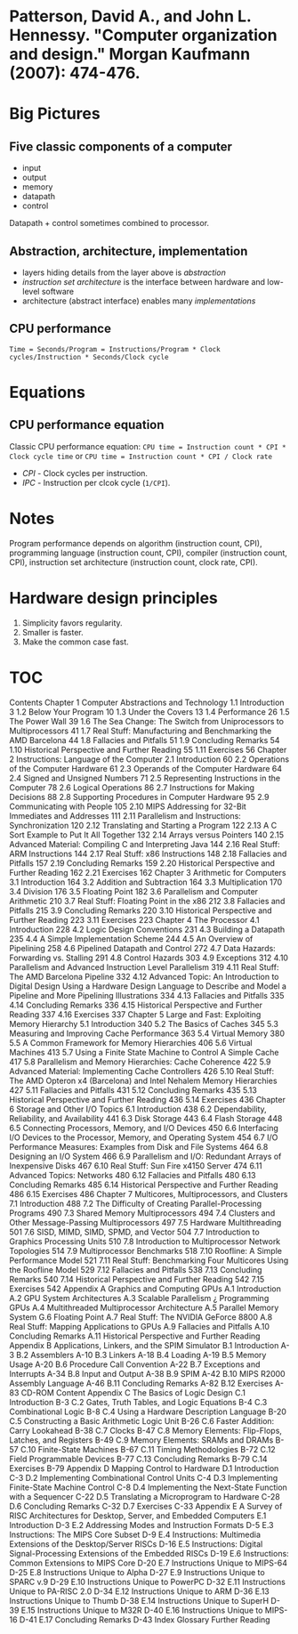 # Patterson, David A., and John L. Hennessy. "Computer organization and design." Morgan Kaufmann (2007): 474-476.

Big Pictures
============
Five classic components of a computer
-------------------------------------
* input
* output
* memory
* datapath
* control

Datapath + control sometimes combined to processor.

Abstraction, architecture, implementation
-----------------------------------------
* layers hiding details from the layer above is *abstraction*
* *instruction set architecture* is the interface between hardware and
  low-level software
* architecture (abstract interface) enables many *implementations*

CPU performance
---------------
`Time = Seconds/Program = Instructions/Program * Clock cycles/Instruction *
Seconds/Clock cycle`


Equations
=========
CPU performance equation
------------------------
Classic CPU performance equation: `CPU time = Instruction count * CPI * Clock
cycle time` or `CPU time = Instruction count * CPI / Clock rate`

* *CPI* - Clock cycles per instruction.
* *IPC* - Instruction per clcok cycle (`1/CPI`).

Notes
=====
Program performance depends on algorithm (instruction count, CPI), programming
language (instruction count, CPI), compiler (instruction count, CPI),
instruction set architecture (instruction count, clock rate, CPI).

Hardware design principles
==========================
1. Simplicity favors regularity.
2. Smaller is faster.
3. Make the common case fast.

TOC
===
Contents
Chapter 1 Computer Abstractions and Technology
1.1 Introduction 3
1.2 Below Your Program 10
1.3 Under the Covers 13
1.4 Performance 26
1.5 The Power Wall 39
1.6 The Sea Change: The Switch from Uniprocessors to Multiprocessors 41
1.7 Real Stuff: Manufacturing and Benchmarking the AMD Barcelona 44
1.8 Fallacies and Pitfalls 51
1.9 Concluding Remarks 54
1.10 Historical Perspective and Further Reading 55
1.11 Exercises 56
Chapter 2 Instructions: Language of the Computer
2.1 Introduction 60
2.2 Operations of the Computer Hardware 61
2.3 Operands of the Computer Hardware 64
2.4 Signed and Unsigned Numbers 71
2.5 Representing Instructions in the Computer 78
2.6 Logical Operations 86
2.7 Instructions for Making Decisions 88
2.8 Supporting Procedures in Computer Hardware 95
2.9 Communicating with People 105
2.10 MIPS Addressing for 32-Bit Immediates and Addresses 111
2.11 Parallelism and Instructions: Synchronization 120
2.12 Translating and Starting a Program 122
2.13 A C Sort Example to Put It All Together 132
2.14 Arrays versus Pointers 140
2.15 Advanced Material: Compiling C and Interpreting Java 144
2.16 Real Stuff: ARM Instructions 144
2.17 Real Stuff: x86 Instructions 148
2.18 Fallacies and Pitfalls 157
2.19 Concluding Remarks 159
2.20 Historical Perspective and Further Reading 162
2.21 Exercises 162
Chapter 3 Arithmetic for Computers
3.1 Introduction 164
3.2 Addition and Subtraction 164
3.3 Multiplication 170
3.4 Division 176
3.5 Floating Point 182
3.6 Parallelism and Computer Arithmetic 210
3.7 Real Stuff: Floating Point in the x86 212
3.8 Fallacies and Pitfalls 215
3.9 Concluding Remarks 220
3.10 Historical Perspective and Further Reading 223
3.11 Exercises 223
Chapter 4 The Processor
4.1 Introduction 228
4.2 Logic Design Conventions 231
4.3 Building a Datapath 235
4.4 A Simple Implementation Scheme 244
4.5 An Overview of Pipelining 258
4.6 Pipelined Datapath and Control 272
4.7 Data Hazards: Forwarding vs. Stalling 291
4.8 Control Hazards 303
4.9 Exceptions 312
4.10 Parallelism and Advanced Instruction Level Parallelism 319
4.11 Real Stuff: The AMD Barcelona Pipeline 332
4.12 Advanced Topic: An Introduction to Digital Design Using a Hardware Design
Language to Describe and Model a Pipeline and More Pipelining
Illustrations 334
4.13 Fallacies and Pitfalls 335
4.14 Concluding Remarks 336
4.15 Historical Perspective and Further Reading 337
4.16 Exercises 337
Chapter 5 Large and Fast: Exploiting Memory Hierarchy
5.1 Introduction 340
5.2 The Basics of Caches 345
5.3 Measuring and Improving Cache Performance 363
5.4 Virtual Memory 380
5.5 A Common Framework for Memory Hierarchies 406
5.6 Virtual Machines 413
5.7 Using a Finite State Machine to Control A Simple Cache 417
5.8 Parallelism and Memory Hierarchies: Cache Coherence 422
5.9 Advanced Material: Implementing Cache Controllers 426
5.10 Real Stuff: The AMD Opteron x4 (Barcelona) and Intel Nehalem Memory
Hierarchies 427
5.11 Fallacies and Pitfalls 431
5.12 Concluding Remarks 435
5.13 Historical Perspective and Further Reading 436
5.14 Exercises 436
Chapter 6 Storage and Other I/O Topics
6.1 Introduction 438
6.2 Dependability, Reliability, and Availability 441
6.3 Disk Storage 443
6.4 Flash Storage 448
6.5 Connecting Processors, Memory, and I/O Devices 450
6.6 Interfacing I/O Devices to the Processor, Memory, and Operating
System 454
6.7 I/O Performance Measures: Examples from Disk and File Systems 464
6.8 Designing an I/O System 466
6.9 Parallelism and I/O: Redundant Arrays of Inexpensive Disks 467
6.10 Real Stuff: Sun Fire x4150 Server 474
6.11 Advanced Topics: Networks 480
6.12 Fallacies and Pitfalls 480
6.13 Concluding Remarks 485
6.14 Historical Perspective and Further Reading 486
6.15 Exercises 486
Chapter 7 Multicores, Multiprocessors, and Clusters
7.1 Introduction 488
7.2 The Difficulty of Creating Parallel-Processing Programs 490
7.3 Shared Memory Multiprocessors 494
7.4 Clusters and Other Message-Passing Multiprocessors 497
7.5 Hardware Multithreading 501
7.6 SISD, MIMD, SIMD, SPMD, and Vector 504
7.7 Introduction to Graphics Processing Units 510
7.8 Introduction to Multiprocessor Network Topologies 514
7.9 Multiprocessor Benchmarks 518
7.10 Roofline: A Simple Performance Model 521
7.11 Real Stuff: Benchmarking Four Multicores Using the Roofline Model 529
7.12 Fallacies and Pitfalls 538
7.13 Concluding Remarks 540
7.14 Historical Perspective and Further Reading 542
7.15 Exercises 542
Appendix A Graphics and Computing GPUs
A.1 Introduction
A.2 GPU System Architectures
A.3 Scalable Parallelism ¿ Programming GPUs
A.4 Multithreaded Multiprocessor Architecture
A.5 Parallel Memory System G.6 Floating Point
A.7 Real Stuff: The NVIDIA GeForce 8800
A.8 Real Stuff: Mapping Applications to GPUs
A.9 Fallacies and Pitfalls
A.10 Concluding Remarks
A.11 Historical Perspective and Further Reading
Appendix B Applications, Linkers, and the SPIM Simulator
B.1 Introduction A-3
B.2 Assemblers A-10
B.3 Linkers A-18
B.4 Loading A-19
B.5 Memory Usage A-20
B.6 Procedure Call Convention A-22
B.7 Exceptions and Interrupts A-34
B.8 Input and Output A-38
B.9 SPIM A-42
B.10 MIPS R2000 Assembly Language A-46
B.11 Concluding Remarks A-82
B.12 Exercises A-83
CD-ROM Content
Appendix C The Basics of Logic Design
C.1 Introduction B-3
C.2 Gates, Truth Tables, and Logic Equations B-4
C.3 Combinational Logic B-8
C.4 Using a Hardware Description Language B-20
C.5 Constructing a Basic Arithmetic Logic Unit B-26
C.6 Faster Addition: Carry Lookahead B-38
C.7 Clocks B-47
C.8 Memory Elements: Flip-Flops, Latches, and Registers B-49
C.9 Memory Elements: SRAMs and DRAMs B-57
C.10 Finite-State Machines B-67
C.11 Timing Methodologies B-72
C.12 Field Programmable Devices B-77
C.13 Concluding Remarks B-79
C.14 Exercises B-79
Appendix D Mapping Control to Hardware
D.1 Introduction C-3
D.2 Implementing Combinational Control Units C-4
D.3 Implementing Finite-State Machine Control C-8
D.4 Implementing the Next-State Function with a Sequencer C-22
D.5 Translating a Microprogram to Hardware C-28
D.6 Concluding Remarks C-32
D.7 Exercises C-33
Appendix E A Survey of RISC Architectures for Desktop, Server, and Embedded Computers
E.1 Introduction D-3
E.2 Addressing Modes and Instruction Formats D-5
E.3 Instructions: The MIPS Core Subset D-9
E.4 Instructions: Multimedia Extensions of the Desktop/Server RISCs D-16
E.5 Instructions: Digital Signal-Processing Extensions of the Embedded RISCs D-19
E.6 Instructions: Common Extensions to MIPS Core D-20
E.7 Instructions Unique to MIPS-64 D-25
E.8 Instructions Unique to Alpha D-27
E.9 Instructions Unique to SPARC v.9 D-29
E.10 Instructions Unique to PowerPC D-32
E.11 Instructions Unique to PA-RISC 2.0 D-34
E.12 Instructions Unique to ARM D-36
E.13 Instructions Unique to Thumb D-38
E.14 Instructions Unique to SuperH D-39
E.15 Instructions Unique to M32R D-40
E.16 Instructions Unique to MIPS-16 D-41
E.17 Concluding Remarks D-43
Index
Glossary
Further Reading
